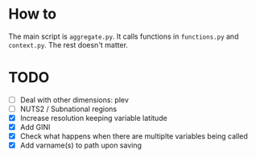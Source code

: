 # How to
The main script is `aggregate.py`. It calls functions in `functions.py` and `context.py`. The rest doesn't matter.

# TODO
+ [ ] Deal with other dimensions: plev
+ [ ] NUTS2 / Subnational regions
+ [x] Increase resolution keeping variable latitude
+ [x] Add GINI
+ [x] Check what happens when there are multiplte variables being called
+ [x] Add varname(s) to path upon saving